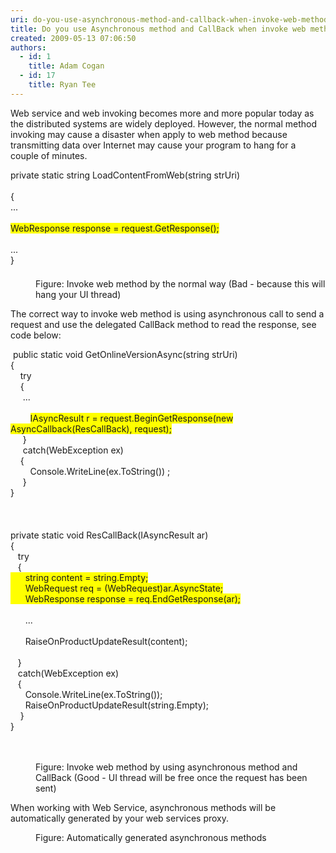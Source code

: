 ```yaml
---
uri: do-you-use-asynchronous-method-and-callback-when-invoke-web-method
title: Do you use Asynchronous method and CallBack when invoke web method?
created: 2009-05-13 07:06:50
authors:
  - id: 1
    title: Adam Cogan
  - id: 17
    title: Ryan Tee
---
```





<span class='intro'> Web service and web invoking becomes more and more popular today as the distributed systems are widely deployed. However, the normal method invoking may cause a disaster when apply to web method because transmitting data over Internet may cause your program to hang for a couple of minutes. 
 </span>


  <dl class="badCode">
    <dt style="width&#58;91.56%;height&#58;174px;">private static string LoadContentFromWeb(string strUri) <br>
    <br>
    &#123; <br>
    ... <br>
    <br>
    <span style="background-color&#58;#ffff00;">WebResponse response = request.GetResponse(); </span><br>
    <br>
    ...<br>
    &#125; </dt>
    <dd>Figure&#58; Invoke web method by the normal way (Bad - because this will hang your UI thread) </dd>
</dl>
<p>The correct way to invoke web method is using asynchronous call to send a request and use the delegated CallBack method to read the response, see code below&#58;</p>
<dl class="goodCode">
    <dt style="width&#58;91.4%;height&#58;660px;">&#160;public static void GetOnlineVersionAsync(string strUri) <br>
    &#123; <br>
    &#160;&#160;&#160; try<br>
    &#160;&#160;&#160; &#123;<br>
    &#160;&#160;&#160;&#160; ...<br>
    <br>
    &#160;&#160;&#160;&#160;&#160;&#160;&#160; <span style="background-color&#58;#ffff00;">IAsyncResult r = request.BeginGetResponse(new AsyncCallback(ResCallBack), request);</span><br>
    &#160;&#160;&#160;&#160; &#125;<br>
    &#160;&#160;&#160;&#160; catch(WebException ex)<br>
    &#160;&#160;&#160; &#123;<br>
    &#160;&#160;&#160;&#160;&#160;&#160;&#160; Console.WriteLine(ex.ToString()) ; <br>
    &#160;&#160;&#160;&#160; &#125;<br>
    &#125;<br>
    <br>
    <br>
    <br>
    private static void ResCallBack(IAsyncResult ar)<br>
    &#123;<br>
    &#160;&#160; try<br>
    &#160;&#160; &#123;<br>
    <span style="background-color&#58;#ffff00;">&#160;&#160;&#160;&#160;&#160; string content = string.Empty;<br>
    &#160;&#160;&#160;&#160;&#160; WebRequest req = (WebRequest)ar.AsyncState;<br>
    &#160;&#160;&#160;&#160;&#160; WebResponse response = req.EndGetResponse(ar);</span><br>
    <br>
    &#160;&#160;&#160;&#160;&#160; ...<br>
    <br>
    &#160;&#160;&#160;&#160;&#160; RaiseOnProductUpdateResult(content);<br>
    <br>
    &#160;&#160; &#125;<br>
    &#160;&#160; catch(WebException ex)<br>
    &#160;&#160; &#123;<br>
    &#160;&#160;&#160;&#160;&#160; Console.WriteLine(ex.ToString());<br>
    &#160;&#160;&#160;&#160;&#160; RaiseOnProductUpdateResult(string.Empty);<br>
    &#160;&#160;&#160; &#125;<br>
    &#125; </dt>
    <dd>Figure&#58; Invoke web method by using asynchronous method and CallBack (Good - UI thread will be free once the request has been sent) </dd>
</dl>
<p>When working with Web Service, asynchronous methods will be automatically generated by your web services proxy.</p>
<dl class="image">
    <dt><img alt="" style="border-bottom&#58;0px solid;border-left&#58;0px solid;border-top&#58;0px solid;border-right&#58;0px solid;" border="0" src="/PublishingImages/AsyncCallBack-Rulest1.gif" /> </dt>
    <dd>Figure&#58; Automatically generated asynchronous methods</dd>
</dl>



